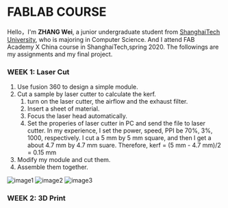 # FABLAB COURSE
Hello，I'm **ZHANG Wei**, a junior undergraduate student from [ShanghaiTech University](http://www.shanghaitech.edu.cn/), who is majoring in Computer Science. And I attend FAB Academy X China course in ShanghaiTech,spring 2020. The followings are my assignments and my final project.

### WEEK 1: Laser Cut

1. Use  fusion 360 to design a simple module.
2. Cut a sample  by laser cutter to calculate the kerf.
   1. turn on the laser cutter, the airflow and the exhaust filter.
   2. Insert a sheet of material.
   3. Focus the laser head automatically.
   4. Set the properies of laser cutter in PC and send the file to laser cutter. In my experience, I set the power, speed, PPI be 70%, 3%, 1000, respectively.
I cut a 5 mm by 5 mm square, and then I get a about 4.7 mm by 4.7 mm suare. Therefore, kerf = (5 mm - 4.7 mm)/2 = 0.15 mm
3. Modify my module and cut them.
4. Assemble them together.

![image1](https://github.com/AboyInSea/FABLAB_2020spring/blob/master/hw1/1.JPG)
![image2](https://github.com/AboyInSea/FABLAB_2020spring/blob/master/hw1/2.JPG)
![image3](https://github.com/AboyInSea/FABLAB_2020spring/blob/master/hw1/3.JPG)


### WEEK 2: 3D Print
